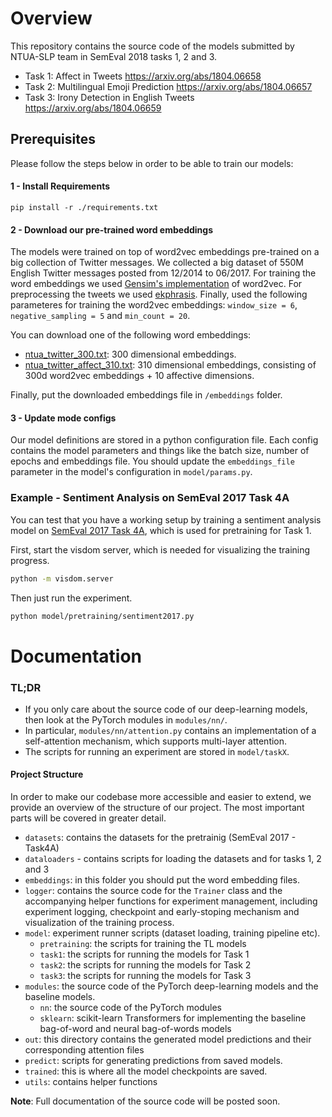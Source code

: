 # Overview
This repository contains the source code of the models submitted 
by NTUA-SLP team in SemEval 2018 tasks 1, 2 and 3.
- Task 1: Affect in Tweets https://arxiv.org/abs/1804.06658
- Task 2: Multilingual Emoji Prediction https://arxiv.org/abs/1804.06657
- Task 3: Irony Detection in English Tweets https://arxiv.org/abs/1804.06659

## Prerequisites
Please follow the steps below in order to be able to train our models:

#### 1 - Install Requirements
```
pip install -r ./requirements.txt
```

#### 2 - Download our pre-trained word embeddings
The models were trained on top of word2vec embeddings pre-trained 
on a big collection of Twitter messages. We collected a big dataset of 
550M English Twitter messages posted from 12/2014 to 06/2017. 
For training the word embeddings we used 
[Gensim's implementation](https://radimrehurek.com/gensim/) 
of word2vec.
For preprocessing the tweets we used [ekphrasis](https://github.com/cbaziotis/ekphrasis).
Finally, used the following parameteres for training the word2vec embeddings: 
`window_size = 6`, `negative_sampling = 5` and `min_count = 20`.

You can download one of the following word embeddings:
- [ntua_twitter_300.txt](https://drive.google.com/open?id=1b-w7xf0d4zFmVoe9kipBHUwfoefFvU2t): 
300 dimensional embeddings.
- [ntua_twitter_affect_310.txt](https://drive.google.com/open?id=11zrXc1h_saJsMT6eo0VARKeZuzvK2bU0): 
310 dimensional embeddings, consisting of 300d word2vec embeddings + 10 affective dimensions.

Finally, put the downloaded embeddings file in `/embeddings` folder.

#### 3 - Update mode configs
Our model definitions are stored in a python configuration file. 
Each config contains the model parameters and things like the batch size, 
number of epochs and embeddings file. You should update the 
`embeddings_file` parameter in the model's configuration in `model/params.py`.


### Example - Sentiment Analysis on SemEval 2017 Task 4A
You can test that you have a working setup by training 
a sentiment analysis model on [SemEval 2017 Task 4A](http://alt.qcri.org/semeval2017/task4/), 
which is used for pretraining for Task 1.  

First, start the visdom server, which is needed for visualizing 
the training progress.
```bash
python -m visdom.server
```

Then just run the experiment.
```bash
python model/pretraining/sentiment2017.py
```

# Documentation 

### TL;DR
- If you only care about the source code of our deep-learning models, 
then look at the PyTorch modules in `modules/nn/`. 
- In particular, `modules/nn/attention.py` contains an implementation 
of a self-attention mechanism, which supports multi-layer attention.
- The scripts for running an experiment are stored in `model/taskX`.

#### Project Structure
In order to make our codebase more accessible and easier to extend, 
we provide an overview of the structure of our project. 
The most important parts will be covered in greater detail.

- `datasets`: contains the datasets for the pretrainig (SemEval 2017 - Task4A) 
- `dataloaders` - contains scripts for loading the datasets
              and for tasks 1, 2 and 3 
- `embeddings`: in this folder you should put the word embedding files.
- `logger`: contains the source code for the `Trainer` class 
            and the accompanying helper functions for experiment management,
            including experiment logging, checkpoint and early-stoping mechanism
            and visualization of the training process.
- `model`: experiment runner scripts (dataset loading, training pipeline etc).
    - `pretraining`: the scripts for training the TL models
    - `task1`: the scripts for running the models for Task 1
    - `task2`: the scripts for running the models for Task 2
    - `task3`: the scripts for running the models for Task 3
- `modules`: the source code of the PyTorch deep-learning models 
             and the baseline models.
    - `nn`: the source code of the PyTorch modules
    - `sklearn`: scikit-learn Transformers for implementing the baseline 
                bag-of-word and neural bag-of-words models
- `out`: this directory contains the generated model predictions and 
            their corresponding attention files
- `predict`: scripts for generating predictions from saved models.
- `trained`: this is where all the model checkpoints are saved.
- `utils`: contains helper functions


**Note**: Full documentation of the source code will be posted soon.
